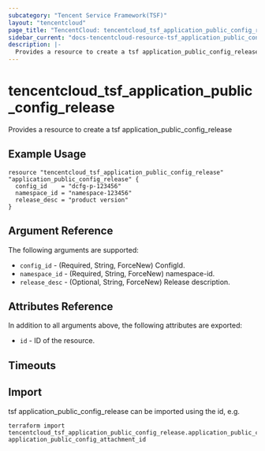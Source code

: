 ```yaml
---
subcategory: "Tencent Service Framework(TSF)"
layout: "tencentcloud"
page_title: "TencentCloud: tencentcloud_tsf_application_public_config_release"
sidebar_current: "docs-tencentcloud-resource-tsf_application_public_config_release"
description: |-
  Provides a resource to create a tsf application_public_config_release
---
```


# tencentcloud_tsf_application_public_config_release

Provides a resource to create a tsf application_public_config_release

## Example Usage

```hcl
resource "tencentcloud_tsf_application_public_config_release" "application_public_config_release" {
  config_id    = "dcfg-p-123456"
  namespace_id = "namespace-123456"
  release_desc = "product version"
}
```

## Argument Reference

The following arguments are supported:

* `config_id` - (Required, String, ForceNew) ConfigId.
* `namespace_id` - (Required, String, ForceNew) namespace-id.
* `release_desc` - (Optional, String, ForceNew) Release description.

## Attributes Reference

In addition to all arguments above, the following attributes are exported:

* `id` - ID of the resource.



## Timeouts

<no value>


## Import

tsf application_public_config_release can be imported using the id, e.g.

```
terraform import tencentcloud_tsf_application_public_config_release.application_public_config_release application_public_config_attachment_id
```

